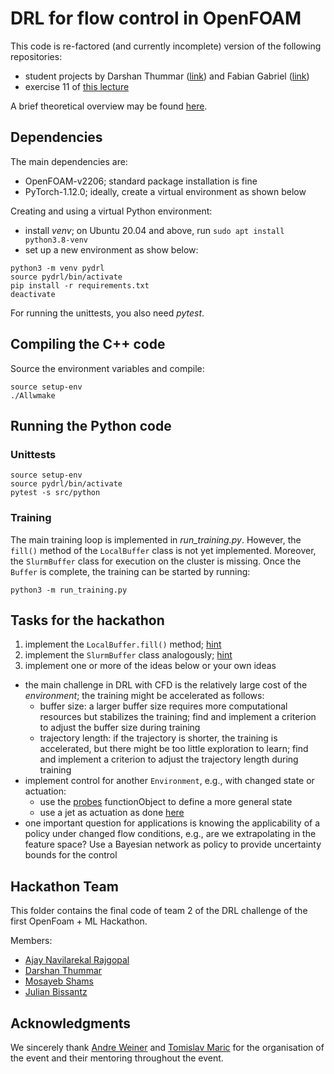 # DRL for flow control in OpenFOAM

This code is re-factored (and currently incomplete) version of the following repositories:

- student projects by Darshan Thummar ([link](https://github.com/darshan315/flow_past_cylinder_by_DRL)) and Fabian Gabriel ([link](https://github.com/FabianGabriel/Active_flow_control_past_cylinder_using_DRL))
- exercise 11 of [this lecture](https://github.com/AndreWeiner/ml-cfd-lecture/blob/main/notebooks/exercise_10_11.ipynb)

A brief theoretical overview may be found [here](https://andreweiner.github.io/ml-cfd-slides/lecture_10_11.html).

## Dependencies

The main dependencies are:
- OpenFOAM-v2206; standard package installation is fine
- PyTorch-1.12.0; ideally, create a virtual environment as shown below

Creating and using a virtual Python environment:
- install *venv*; on Ubuntu 20.04 and above, run `sudo apt install python3.8-venv`
- set up a new environment as show below:
```
python3 -m venv pydrl
source pydrl/bin/activate
pip install -r requirements.txt
deactivate
```

For running the unittests, you also need *pytest*.


## Compiling the C++ code

Source the environment variables and compile:

```
source setup-env
./Allwmake
```

## Running the Python code

### Unittests

```
source setup-env
source pydrl/bin/activate
pytest -s src/python
```

### Training

The main training loop is implemented in *run_training.py*. However, the `fill()` method of the `LocalBuffer` class is not yet implemented. Moreover, the `SlurmBuffer` class for execution on the cluster is missing. Once the `Buffer` is complete, the training can be started by running:

```
python3 -m run_training.py
```

## Tasks for the hackathon

1. implement the `LocalBuffer.fill()` method; [hint](https://github.com/AndreWeiner/ml-cfd-lecture/blob/main/test_cases/drl_control_cylinder/env_local.py)
2. implement the `SlurmBuffer` class analogously; [hint](https://github.com/FabianGabriel/Active_flow_control_past_cylinder_using_DRL/blob/main/DRL_py_beta/env_cluster.py)
3. implement one or more of the ideas below or your own ideas

- the main challenge in DRL with CFD is the relatively large cost of the *environment*; the training might be accelerated as follows:
  - buffer size: a larger buffer size requires more computational resources but stabilizes the training; find and implement a criterion to adjust the buffer size during training
  - trajectory length: if the trajectory is shorter, the training is accelerated, but there might be too little exploration to learn; find and implement a criterion to adjust the trajectory length during training
- implement control for another `Environment`, e.g., with changed state or actuation:
  - use the [probes](https://www.openfoam.com/documentation/guides/latest/api/classFoam_1_1probes.html) functionObject to define a more general state
  - use a jet as actuation as done [here](https://github.com/jerabaul29/Cylinder2DFlowControlDRL)
- one important question for applications is knowing the applicability of a policy under changed flow conditions, e.g., are we extrapolating in the feature space? Use a Bayesian network as policy to provide uncertainty bounds for the control

## Hackathon Team

This folder contains the final code of team 2 of the DRL challenge of the first OpenFoam + ML Hackathon.

Members:
- [Ajay Navilarekal Rajgopal](https://github.com/ajaynr)
- [Darshan Thummar](https://github.com/darshan315)
- [Mosayeb Shams](https://github.com/mosayebshams)
- [Julian Bissantz](https://github.com/jbissantz/)

## Acknowledgments

We sincerely thank [Andre Weiner](https://github.com/AndreWeiner/) and [Tomislav Maric](https://github.com/tmaric) for the organisation of the event and their mentoring throughout the event.
